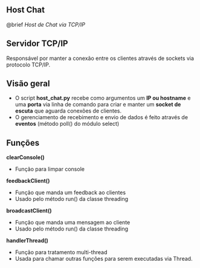 Host Chat
--

@brief _Host de Chat via TCP/IP_


Servidor TCP/IP
--

Responsável por manter a conexão entre os clientes através de sockets via protocolo TCP/IP.


Visão geral
--

- O script **host_chat.py** recebe como argumentos um **IP ou hostname** e uma **porta** via linha de comando para criar e manter um **socket de escuta** que aguarda conexões de clientes.
- O gerenciamento de recebimento e envio de dados é feito através de **eventos** (método poll() do módulo select)


Funções
--

**clearConsole()**
- Função para limpar console

**feedbackClient()**
- Função que manda um feedback ao clientes
- Usado pelo método run() da classe threading

**broadcastClient()**
- Função que manda uma mensagem ao cliente
- Usado pelo método run() da classe threading

**handlerThread()**
- Função para tratamento multi-thread
- Usada para chamar outras funções para serem executadas via Thread.


